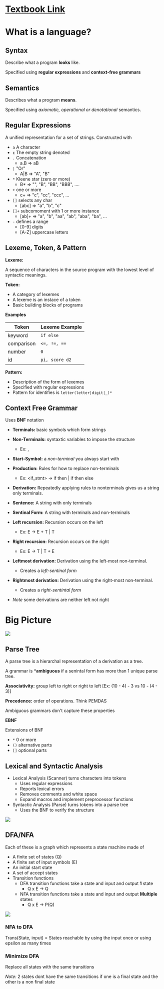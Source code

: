 # [Textbook Link](http://www.djnutte.com/pdf/Fall%202020%20Concepts%20of%20Programming%20Languages%2012th%20Edition%20.pdf)

# What is a language?

## Syntax

Describe what a program **looks** like. 

Specified using **regular expressions** and **context-free grammars**

## Semantics

Describes what a program **means**.

Specified using *axiomatic, operational or denotational* semantics.

## Regular Expressions

A unified representation for a set of strings. Constructed with

- `a` A character
- `ε` The empty string denoted
- `.` Concatenation 
  - a.B => aB
- `|` "Or" 
  - A|B => "A", "B"
- `*` Kleene star (zero or more)
  - B* => "", "B", "BB", "BBB", ....
- `+` one or more
  - c+ => "c", "cc", "ccc", ...
- `[]` selects any char
  - [abc] => "a", "b", "c"
- `[]+` subcomoment with 1 or more instance
  - [ab]+ => "a", "b", "aa", "ab", "aba", "ba", ...
- `-` defines a range
  - [0-9] digits
  - [A-Z] uppercase letters

## Lexeme, Token, & Pattern

**Lexeme:** 

A sequence of characters in the source program with the lowest level of syntactic meanings.

**Token:** 

- A category of lexemes
- A lexeme is an instace of a token
- Basic building blocks of programs

**Examples**

Token | Lexeme Example
--- | ---
keyword | `if else`
comparison | `<=, !=, ==`
number | `0`
id | `pi, score d2`

**Pattern:**

- Description of the form of lexemes
- Specified with regular expressions
- Pattern for identifies is `letter(letter|digit|_)*`
  
## Context Free Grammar

Uses **BNF** notation

- **Terminals:** basic symbols which form strings
- **Non-Terminals:** syntaxtic variables to impose the structure
  - Ex: <exp>, <stmt>
- **Start-Symbol:** a *non-terminal* you always start with
- **Production:** Rules for how to replace non-terminals
  - Ex: <if_stmt> -> if <expr> then <stmt> | if <expr> then <stmt> else <stmt>
  
- **Derivation:** Repeatedly applying rules to nonterminals gives us a string only terminals.
- **Sentence:** A string with only terminals
- **Sentinal Form:** A string with terminals and non-terminals
- **Left recursion:** Recursion occurs on the left
  - Ex: E -> E + T | T
- **Right recursion:** Recursion occurs on the right
  - Ex: E -> T | T + E
- **Leftmost derivation:** Derivation using the left-most non-terminal.
  - Creates a *left-sentinal form*
- **Rightmost derivation:** Derivation using the right-most non-terminal.
  - Creates a *right-sentintal form*
- *Note* some derivations are neither left not right

# Big Picture

![](images/fig1.png)

## Parse Tree

A parse tree is a hierarchal representation of a derivation as a tree.

A grammar is ***ambiguous** if a senintal form has more than 1 unique parse tree.

**Associativity:** group left to right or right to left [Ex: (10 - 4) - 3 vs 10 - (4 - 3)]

**Precedence:** order of operations. Think PEMDAS

Ambiguous grammars don't capture these properties

**EBNF**

Extensions of BNF

- `*` 0 or more
- `()` alternative parts
- `[]` optional parts

## Lexical and Syntactic Analysis

- Lexical Analysis (Scanner) turns characters into tokens
  - Uses regular expressions
  - Reports lexical errors
  - Removes comments and white space
  - Expand macros and implement preprocessor functions
- Syntactic Analysis (Parse) turns tokens into a parse tree
  - Uses the BNF to verify the structure

![](images/fig2.png)

## DFA/NFA

Each of these is a graph which represents a state machine made of

- A finite set of states (Q)
- A finite set of input symbols (E)
- An initial start state
- A set of accept states
- Transition functions
  - DFA transition functions take a state and input and output **1** state
    - Q x E -> Q
  - NFA transition functions take a state and input and output **Multiple** states
    - Q x E -> P(Q)

![](images/fig3.png)

### NFA to DFA

Trans(State, input) = States reachable by using the input once or using epsilon as many times

### Minimize DFA

Replace all states with the same transitions

*Note:* 2 states dont have the same transitions if one is a final state and the other is a non final state
